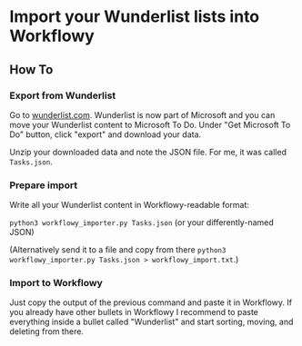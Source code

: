 # Import your Wunderlist lists into Workflowy

## How To

### Export from Wunderlist

Go to [wunderlist.com](https://www.wunderlist.com/). Wunderlist is now part of Microsoft and you can move your Wunderlist content to Microsoft To Do. Under "Get Microsoft To Do" button, click "export" and download your data.

Unzip your downloaded data and note the JSON file. For me, it was called `Tasks.json`.

### Prepare import

Write all your Wunderlist content in Workflowy-readable format:

`python3 workflowy_importer.py Tasks.json` (or your differently-named JSON)

(Alternatively send it to a file and copy from there `python3 workflowy_importer.py Tasks.json > workflowy_import.txt`.)

### Import to Workflowy

Just copy the output of the previous command and paste it in Workflowy. If you already have other bullets in Workflowy I recommend to paste everything inside a bullet called "Wunderlist" and start sorting, moving, and deleting from there.
